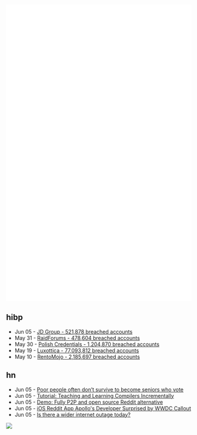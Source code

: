 ![Metrics](https://raw.githubusercontent.com/phixion/phixion/master/metrics.svg)

## hibp

<!--
for https://github.com/phixion/phixion/blob/main/.github/workflows/feeds.yml
-->
<!--START_SECTION:haveibeenpwnd-->
- Jun 05 - [JD Group - 521,878 breached accounts](https://haveibeenpwned.com/PwnedWebsites#JDGroup)
- May 31 - [RaidForums - 478,604 breached accounts](https://haveibeenpwned.com/PwnedWebsites#RaidForums)
- May 30 - [Polish Credentials - 1,204,870 breached accounts](https://haveibeenpwned.com/PwnedWebsites#PolishCredentials)
- May 19 - [Luxottica - 77,093,812 breached accounts](https://haveibeenpwned.com/PwnedWebsites#Luxottica)
- May 10 - [RentoMojo - 2,185,697 breached accounts](https://haveibeenpwned.com/PwnedWebsites#RentoMojo)
<!--END_SECTION:haveibeenpwnd-->

## hn

<!--
for https://github.com/phixion/phixion/blob/main/.github/workflows/feeds.yml
-->
<!--START_SECTION:hn-->
- Jun 05 - [Poor people often don’t survive to become seniors who vote](https://nymag.com/intelligencer/2018/05/poor-people-often-dont-survive-to-become-seniors-who-vote.html)
- Jun 05 - [Tutorial: Teaching and Learning Compilers Incrementally](https://iucompilercourse.github.io/tutorial-web-page/)
- Jun 05 - [Demo: Fully P2P and open source Reddit alternative](https://plebbit-test.netlify.app)
- Jun 05 - [iOS Reddit App Apollo's Developer Surprised by WWDC Callout](https://old.reddit.com/r/apple/comments/141kfmi/wwdc_2023_event_megathread/)
- Jun 05 - [Is there a wider internet outage today?](https://www.thousandeyes.com/outages/)
<!--END_SECTION:hn-->

<!--
for https://yhype.me
-->
![](https://hit.yhype.me/github/profile?user_id=13013670)
